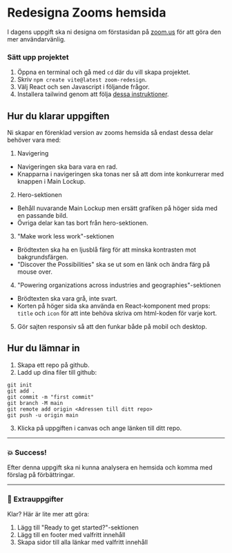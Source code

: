 # Redesigna Zooms hemsida

I dagens uppgift ska ni designa om förstasidan på [zoom.us](https://zoom.us/) för att göra den mer användarvänlig.

### Sätt upp projektet

1. Öppna en terminal och gå med `cd` där du vill skapa projektet.
2. Skriv `npm create vite@latest zoom-redesign`.
3. Välj React och sen Javascript i följande frågor.
4. Installera tailwind genom att följa [dessa instruktioner](https://tailwindcss.com/docs/guides/vite).

## Hur du klarar uppgiften

Ni skapar en förenklad version av zooms hemsida så endast dessa delar behöver vara med:

1. Navigering

- Navigeringen ska bara vara en rad.
- Knapparna i navigeringen ska tonas ner så att dom inte konkurrerar med knappen i Main Lockup.

2. Hero-sektionen

- Behåll nuvarande Main Lockup men ersätt grafiken på höger sida med en passande bild.
- Övriga delar kan tas bort från hero-sektionen.

3. "Make work less work"-sektionen

- Brödtexten ska ha en ljusblå färg för att minska kontrasten mot bakgrundsfärgen.
- "Discover the Possibilities" ska se ut som en länk och ändra färg på mouse over.

4. "Powering organizations across industries and geographies"-sektionen

- Brödtexten ska vara grå, inte svart.
- Korten på höger sida ska använda en React-komponent med props: `title` och `icon` för
  att inte behöva skriva om html-koden för varje kort.

5. Gör sajten responsiv så att den funkar både på mobil och desktop.

## Hur du lämnar in

1. Skapa ett repo på github.
2. Ladd up dina filer till github:

```
git init
git add .
git commit -m "first commit"
git branch -M main
git remote add origin <Adressen till ditt repo>
git push -u origin main
```

3. Klicka på uppgiften i canvas och ange länken till ditt repo.


---

### :boom: Success!

Efter denna uppgift ska ni kunna analysera en hemsida och komma med förslag på förbättringar.

---

### :runner: Extrauppgifter

Klar? Här är lite mer att göra:

1. Lägg till "Ready to get started?"-sektionen
1. Lägg till en footer med valfritt innehåll
1. Skapa sidor till alla länkar med valfritt innehåll

